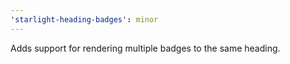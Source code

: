 ```yaml
---
'starlight-heading-badges': minor
---
```


Adds support for rendering multiple badges to the same heading.
